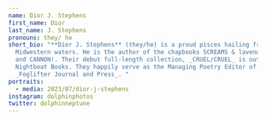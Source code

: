 ```yaml
---
name: Dior J. Stephens
first_name: Dior
last_name: J. Stephens
pronouns: they/ he
short_bio: "**Dior J. Stephens** (they/he) is a proud pisces hailing from
  Midwestern waters. He is the author of the chapbooks SCREAMS & lavender, 001,
  and CANNON!. Their debut full-length collection, _CRUEL/CRUEL_ is out now with
  Nightboat Books. They happily serve as the Managing Poetry Editor of
  _Foglifter Journal and Press_. "
portraits:
  - media: 2023/07/dior-j-stephens
instagram: dolphinphotos
twitter: dolphinneptune
---
```

